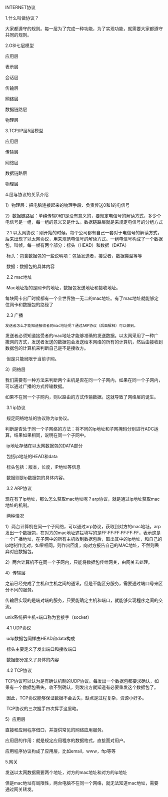 INTERNET协议

1.什么叫做协议？

大家都遵守的规则。每一层为了完成一种功能，为了实现功能，就需要大家都遵守共同的规则。

2.OSI七层模型

应用层

表示层

会话层

传输层

网络层

数据链路层

物理层

3.TCP/IP层5层模型

应用层

传输层

网络层

数据链路层

物理层

4.层与协议的关系介绍

1）物理层：把电脑连接起来的物理手段、负责传送0和1的电信号

2）数据链路层：单纯传输0和1是没有意义的，要规定电信号的解读方式，多少个电信号是一组，每一组的意义又是什么。数据链路层就是来规定电信号的分组方式

​	2.1 以太网协议：刚开始的时候，每个公司都有自己一套对于电信号的解读方式，后来出现了以太网协议，用来规范电信号的解读方式。一组电信号构成了一个数据包，叫帧，每一帧有两个部分：标头（HEAD）和数据（DATA）     

​	标头：包含数据包的一些说明项：包括发送者，接受者，数据类型等等 

​	数据：数据包的具体内容

​	2.2 mac地址    

​	Mac地址指的是网卡的地址，数据包发送地址和接收地址。

​	每块网卡出厂时候都有一个全世界独一无二的mac地址。有了mac地址就能够定位网卡和数据包的路径了

​	2.3 广播

 	发送者怎么才能知道接收者的mac地址呢？通过ARP协议（后面解释）可以做到。

​	发送者必须知道接受者的mac地址才能够准确的发送数据。以太网采用了一种广撒网的方式，发送者发送的数据包会发送给本网络的所有的计算机，然后由接收到数据包的计算机来判断自己是不是接收方。

​	但是只能局限于当前子网。

3）网络层

​	我们需要有一种方法来判断两个主机是否在同一个子网内，如果在同一个子网内，可以通过广播的方式传输数据。

​	如果不在同一个子网内，则以路由的方式传输数据。这就导致了网络层的诞生。

​	3.1 ip协议

​	规定网络地址的协议称为ip协议。

​	判断是否处于同一个子网络的方法：将不同的ip地址和子网掩码分别进行ADC运算，结果如果相同，说明在同一个子网中。

​	ip地址存储在以太网数据包的DATA部分

​	包括ip地址的HEAD和data

​	标头包括：版本，长度，IP地址等信息

​	数据则是ip数据包的具体内容。

​	3.2 ARP协议

​	现在有了ip地址，那么怎么获取mac地址呢？arp协议，就是通过ip地址获取mac地址的机制。

​	两种情况

​	1）两台计算机在同一个子网络，可以通过arp协议，获取到对方的mac地址。arp发出一个数据包，在对方的mac地址遮拦填写的是FF:FF:FF:FF:FF:FF，表示这是一个广播地址，在子网中的所有主机收到数据包后，取出其中的ip地址，和自己的ip地制作比对，如果相同，则作出回复，向对方报告自己的MAC地址，不然则丢弃对应数据包。

​	2）两台计算机不在同一个子网内，只能将数据包传给网关，由网关去处理。

4）传输层

之前已经完成了主机和主机之间的通讯，但是不能区分服务，需要通过端口号来区分不同的服务。

传输层实现的是端对端的服务，只要能确定主机和端口，就能够实现程序之间的交流。

unix系统把主机+端口称为套接字（socket）

​	4.1 UDP协议

​	udp数据包同样由HEAD和data构成

​	标头主要定义了发出端口和接收端口

​	数据部分定义了具体的内容

​	4.2 TCP协议

​	TCP协议可以认为是有确认机制的UDP协议。每发出一个数据包都要求确认，如果有一个数据包丢失，收不到确认，则发出方就知道有必要重发这个数据包了。

​	因此，TCP协议能够保证数据不会丢失，缺点是过程复杂，资源小好多。

​	TCP协议的三次握手四次挥手这里略。

5）应用层 

直接和应用程序借口，并提供常见的网络应用服务。

应用层的作用：就是规定应用程序的数据格式，直接面对用户。

应用程序协议构成了应用层，比如email，www，ftp等等

5.网关

发送以太网数据需要两个地址，对方的mac地址和对方的ip地址

但是mac地址有局限性，两台电脑不在同一个网络，就无法知道mac地址，需要通过网关转发。

​                                                                                                                                                                                         